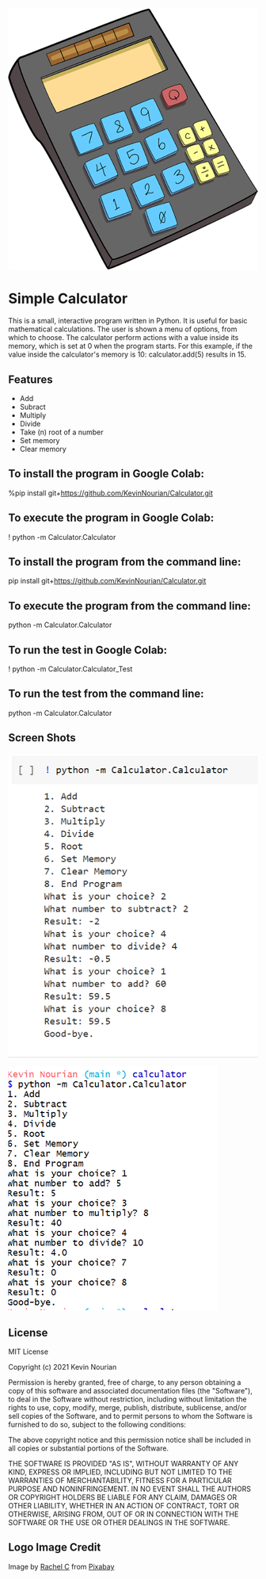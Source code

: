 ![Calculator](https://github.com/KevinNourian/Calculator/blob/main/Images/Calculator.png)

# Simple Calculator
This is a small, interactive program written in Python. It is useful for basic mathematical calculations. The user is shown a menu of options, from which to choose. The calculator perform actions with a value inside its memory, which is set at 0 when the program starts. For this example, if the value inside the calculator's memory is 10: calculator.add(5) results in 15.

## Features
- Add
- Subract
- Multiply
- Divide
- Take (n) root of a number
- Set memory
- Clear memory

## To install the program in Google Colab:

%pip install git+https://github.com/KevinNourian/Calculator.git

## To execute the program in Google Colab:
! python -m Calculator.Calculator

## To install the program from the command line:

pip install git+https://github.com/KevinNourian/Calculator.git

## To execute the program from the command line:

python -m Calculator.Calculator

## To run the test in Google Colab:

! python -m Calculator.Calculator_Test

## To run the test from the command line:

python -m Calculator.Calculator

## Screen Shots
![Colab_Run](https://github.com/KevinNourian/Calculator/blob/main/Images/Colab_Run.PNG)


![CommandLine_Run](https://github.com/KevinNourian/Calculator/blob/main/Images/CommandLine_Run.PNG)


## License
MIT License

Copyright (c) 2021 Kevin Nourian

Permission is hereby granted, free of charge, to any person obtaining a copy
of this software and associated documentation files (the "Software"), to deal
in the Software without restriction, including without limitation the rights
to use, copy, modify, merge, publish, distribute, sublicense, and/or sell
copies of the Software, and to permit persons to whom the Software is
furnished to do so, subject to the following conditions:

The above copyright notice and this permission notice shall be included in all
copies or substantial portions of the Software.

THE SOFTWARE IS PROVIDED "AS IS", WITHOUT WARRANTY OF ANY KIND, EXPRESS OR
IMPLIED, INCLUDING BUT NOT LIMITED TO THE WARRANTIES OF MERCHANTABILITY,
FITNESS FOR A PARTICULAR PURPOSE AND NONINFRINGEMENT. IN NO EVENT SHALL THE
AUTHORS OR COPYRIGHT HOLDERS BE LIABLE FOR ANY CLAIM, DAMAGES OR OTHER
LIABILITY, WHETHER IN AN ACTION OF CONTRACT, TORT OR OTHERWISE, ARISING FROM,
OUT OF OR IN CONNECTION WITH THE SOFTWARE OR THE USE OR OTHER DEALINGS IN THE
SOFTWARE.


## Logo Image Credit
Image by <a href="https://pixabay.com/users/caffeinesystem-1979991/?utm_source=link-attribution&amp;utm_medium=referral&amp;utm_campaign=image&amp;utm_content=1555910">Rachel C</a> from <a href="https://pixabay.com/?utm_source=link-attribution&amp;utm_medium=referral&amp;utm_campaign=image&amp;utm_content=1555910">Pixabay</a>
